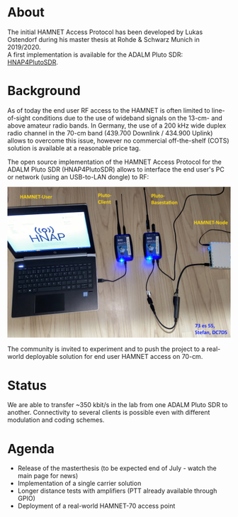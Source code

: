 # About

The initial HAMNET Access Protocol has been developed by Lukas Ostendorf during
his master thesis at Rohde & Schwarz Munich in 2019/2020.  
A first implementation is available for the ADALM Pluto SDR:
[HNAP4PlutoSDR](https://github.com/HAMNET-Access-Protocol/HNAP4PlutoSDR).

# Background

As of today the end user RF access to the HAMNET is often limited to
line-of-sight conditions due to the use of wideband signals on the 13-cm- and
above amateur radio bands. In Germany, the use of a 200 kHz wide duplex radio
channel in the 70-cm band (439.700 Downlink / 434.900 Uplink) allows to
overcome this issue, however no commercial off-the-shelf (COTS) solution is
available at a reasonable price tag.

The open source implementation of the HAMNET Access Protocol for the ADALM
Pluto SDR (HNAP4PlutoSDR) allows to interface the end user's PC or network
(using an USB-to-LAN dongle) to RF:

![HNAP Setup](/assets/img/about/setup.jpg)

The community is invited to experiment and
to push the project to a real-world deployable solution for end user HAMNET
access on 70-cm.

# Status

We are able to transfer ~350 kbit/s in the lab from one ADALM Pluto SDR to
another. Connectivity to several clients is possible even with different
modulation and coding schemes.

# Agenda

* Release of the masterthesis (to be expected end of July - watch the main page
for news)
* Implementation of a single carrier solution
* Longer distance tests with amplifiers (PTT already available through GPIO)
* Deployment of a real-world HAMNET-70 access point